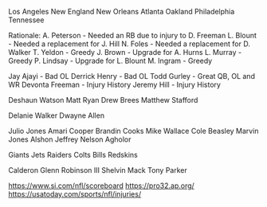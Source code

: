 Los Angeles
New England
New Orleans
Atlanta
Oakland
Philadelphia
Tennessee

Rationale:
A. Peterson - Needed an RB due to injury to D. Freeman
L. Blount - Needed a replacement for J. Hill
N. Foles - Needed a replacement for D. Walker
T. Yeldon - Greedy
J. Brown - Upgrade for A. Hurns
L. Murray - Greedy
P. Lindsay - Upgrade for L. Blount
M. Ingram - Greedy

Jay Ajayi - Bad OL
Derrick Henry - Bad OL
Todd Gurley - Great QB, OL and WR
Devonta Freeman - Injury History
Jeremy Hill - Injury History

Deshaun Watson
Matt Ryan
Drew Brees
Matthew Stafford

Delanie Walker
Dwayne Allen

Julio Jones
Amari Cooper
Brandin Cooks
Mike Wallace
Cole Beasley
Marvin Jones
Alshon Jeffrey
Nelson Agholor

Giants
Jets
Raiders
Colts
Bills
Redskins

Calderon
Glenn Robinson III
Shelvin Mack
Tony Parker

https://www.si.com/nfl/scoreboard
https://pro32.ap.org/
https://usatoday.com/sports/nfl/injuries/